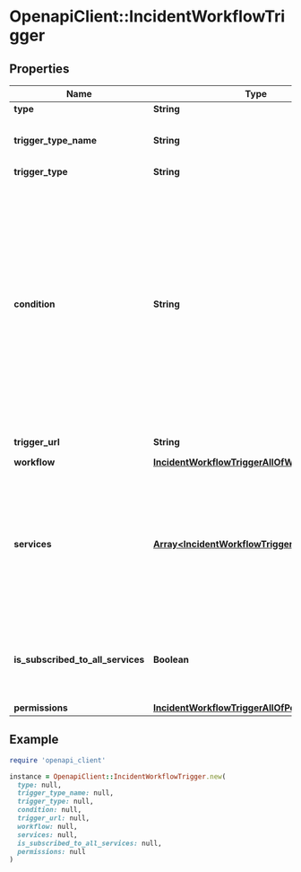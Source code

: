 # OpenapiClient::IncidentWorkflowTrigger

## Properties

| Name | Type | Description | Notes |
| ---- | ---- | ----------- | ----- |
| **type** | **String** |  | [optional] |
| **trigger_type_name** | **String** | Human readable name for the trigger type | [optional][readonly] |
| **trigger_type** | **String** |  | [optional] |
| **condition** | **String** | A PCL condition string.  If specified, the trigger will execute when the condition is met on an incident.  If unspecified, the trigger will execute on incident creation.  Required if trigger_type is “conditional”, not allowed if trigger_type is “manual”.  | [optional] |
| **trigger_url** | **String** |  | [optional][readonly] |
| **workflow** | [**IncidentWorkflowTriggerAllOfWorkflow**](IncidentWorkflowTriggerAllOfWorkflow.md) |  | [optional] |
| **services** | [**Array&lt;IncidentWorkflowTriggerAllOfServices&gt;**](IncidentWorkflowTriggerAllOfServices.md) | An optional array of Services associated with this workflow. Incidents in any of the listed Services are eligible to fire this Trigger | [optional] |
| **is_subscribed_to_all_services** | **Boolean** | Indicates that the Trigger should be associated with All Services | [optional] |
| **permissions** | [**IncidentWorkflowTriggerAllOfPermissions**](IncidentWorkflowTriggerAllOfPermissions.md) |  | [optional] |

## Example

```ruby
require 'openapi_client'

instance = OpenapiClient::IncidentWorkflowTrigger.new(
  type: null,
  trigger_type_name: null,
  trigger_type: null,
  condition: null,
  trigger_url: null,
  workflow: null,
  services: null,
  is_subscribed_to_all_services: null,
  permissions: null
)
```

